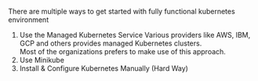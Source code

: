 There are multiple ways to get started with fully functional kubernetes environment   
1. Use the Managed Kubernetes Service
	 Various providers like AWS, IBM, GCP and others provides managed Kubernetes clusters.   
	 Most of the organizations prefers to make use of this approach.
2. Use Minikube
3. Install & Configure Kubernetes Manually (Hard Way)